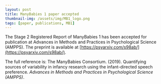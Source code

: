 ```yaml
---
layout: post
title: ManyBabies 1 paper accepted
thumbnail-img: /assets/img/MB1_logo.png
tags: [paper, publications, MB1]
---
```


The Stage 2 Registered Report of ManyBabies 1 has been accepted for publication at Advances in Methods and Practices in Psychological Science (AMPPS). The preprint is available at [https://psyarxiv.com/s98ab/](https://psyarxiv.com/s98ab/).

The full reference is: The ManyBabies Consortium. (2019). Quantifying sources of variability in infancy research using the infant-directed speech preference. *Advances in Methods and Practices in Psychological Science (AMPPS)*.
